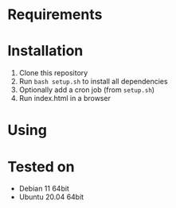 # Requirements


# Installation
1. Clone this repository
2. Run `bash setup.sh` to install all dependencies
3. Optionally add a cron job (from `setup.sh`)
4. Run index.html in a browser

# Using


# Tested on
- Debian 11 64bit
- Ubuntu 20.04 64bit